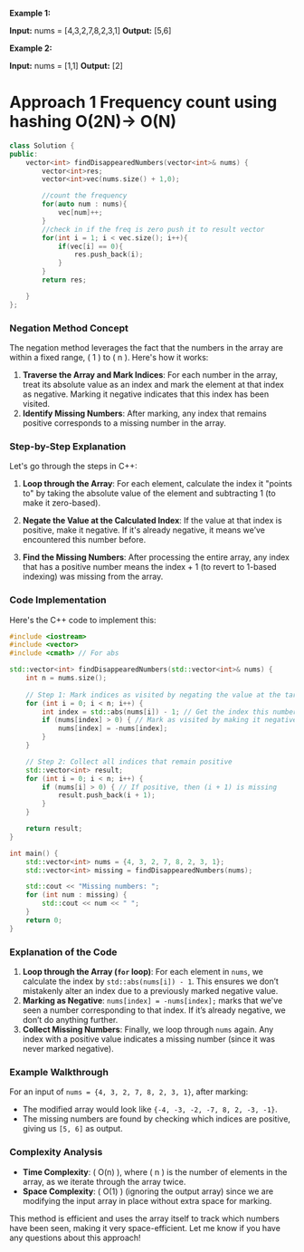**Example 1:**

**Input:** nums = [4,3,2,7,8,2,3,1]
**Output:** [5,6]

**Example 2:**

**Input:** nums = [1,1]
**Output:** [2]

# Approach 1  Frequency count using hashing O(2N)-> O(N)
```cpp
class Solution {
public:
    vector<int> findDisappearedNumbers(vector<int>& nums) {
        vector<int>res;
        vector<int>vec(nums.size() + 1,0);

		//count the frequency
        for(auto num : nums){
            vec[num]++;
        }
		//check in if the freq is zero push it to result vector
        for(int i = 1; i < vec.size(); i++){
            if(vec[i] == 0){
                res.push_back(i);
            }
        }
        return res;

    }
};
```



### Negation Method Concept

The negation method leverages the fact that the numbers in the array are within a fixed range, \( 1 \) to \( n \). Here's how it works:

1. **Traverse the Array and Mark Indices**: For each number in the array, treat its absolute value as an index and mark the element at that index as negative. Marking it negative indicates that this index has been visited.
2. **Identify Missing Numbers**: After marking, any index that remains positive corresponds to a missing number in the array.

### Step-by-Step Explanation

Let's go through the steps in C++:

1. **Loop through the Array**: For each element, calculate the index it "points to" by taking the absolute value of the element and subtracting 1 (to make it zero-based).
  
2. **Negate the Value at the Calculated Index**: If the value at that index is positive, make it negative. If it's already negative, it means we’ve encountered this number before.

3. **Find the Missing Numbers**: After processing the entire array, any index that has a positive number means the index + 1 (to revert to 1-based indexing) was missing from the array.

### Code Implementation

Here's the C++ code to implement this:

```cpp
#include <iostream>
#include <vector>
#include <cmath> // For abs

std::vector<int> findDisappearedNumbers(std::vector<int>& nums) {
    int n = nums.size();
    
    // Step 1: Mark indices as visited by negating the value at the target index
    for (int i = 0; i < n; i++) {
        int index = std::abs(nums[i]) - 1; // Get the index this number points to
        if (nums[index] > 0) { // Mark as visited by making it negative
            nums[index] = -nums[index];
        }
    }

    // Step 2: Collect all indices that remain positive
    std::vector<int> result;
    for (int i = 0; i < n; i++) {
        if (nums[i] > 0) { // If positive, then (i + 1) is missing
            result.push_back(i + 1);
        }
    }

    return result;
}

int main() {
    std::vector<int> nums = {4, 3, 2, 7, 8, 2, 3, 1};
    std::vector<int> missing = findDisappearedNumbers(nums);

    std::cout << "Missing numbers: ";
    for (int num : missing) {
        std::cout << num << " ";
    }
    return 0;
}
```

### Explanation of the Code

1. **Loop through the Array (`for` loop)**: For each element in `nums`, we calculate the index by `std::abs(nums[i]) - 1`. This ensures we don’t mistakenly alter an index due to a previously marked negative value.
2. **Marking as Negative**: `nums[index] = -nums[index];` marks that we've seen a number corresponding to that index. If it’s already negative, we don’t do anything further.
3. **Collect Missing Numbers**: Finally, we loop through `nums` again. Any index with a positive value indicates a missing number (since it was never marked negative).

### Example Walkthrough

For an input of `nums = {4, 3, 2, 7, 8, 2, 3, 1}`, after marking:

- The modified array would look like `{-4, -3, -2, -7, 8, 2, -3, -1}`.
- The missing numbers are found by checking which indices are positive, giving us `[5, 6]` as output.

### Complexity Analysis

- **Time Complexity**: \( O(n) \), where \( n \) is the number of elements in the array, as we iterate through the array twice.
- **Space Complexity**: \( O(1) \) (ignoring the output array) since we are modifying the input array in place without extra space for marking.

This method is efficient and uses the array itself to track which numbers have been seen, making it very space-efficient. Let me know if you have any questions about this approach!